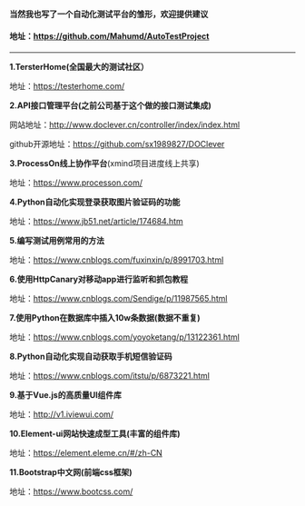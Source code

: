 #### 当然我也写了一个自动化测试平台的雏形，欢迎提供建议

#### 地址：https://github.com/Mahumd/AutoTestProject

<hr>


**1.TersterHome(全国最大的测试社区）**

地址：https://testerhome.com/

**2.API接口管理平台(之前公司基于这个做的接口测试集成)**

网站地址：http://www.doclever.cn/controller/index/index.html

github开源地址：https://github.com/sx1989827/DOClever

**3.ProcessOn线上协作平台**(xmind项目进度线上共享)

地址：https://www.processon.com/

**4.Python自动化实现登录获取图片验证码的功能**

地址：https://www.jb51.net/article/174684.htm

**5.编写测试用例常用的方法**

地址：https://www.cnblogs.com/fuxinxin/p/8991703.html

**6.使用HttpCanary对移动app进行监听和抓包教程**

地址：https://www.cnblogs.com/Sendige/p/11987565.html

**7.使用Python在数据库中插入10w条数据(数据不重复)**

地址：https://www.cnblogs.com/yoyoketang/p/13122361.html

**8.Python自动化实现自动获取手机短信验证码**

地址：https://www.cnblogs.com/itstu/p/6873221.html

**9.基于Vue.js的高质量UI组件库**

地址：http://v1.iviewui.com/

**10.Element-ui网站快速成型工具(丰富的组件库)**

地址：https://element.eleme.cn/#/zh-CN

**11.Bootstrap中文网(前端css框架)**

地址：https://www.bootcss.com/



